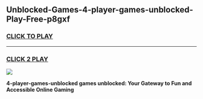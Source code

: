 
## Unblocked-Games-4-player-games-unblocked-Play-Free-p8gxf
<h3>
<a href="https://premium76.site?title=4-player-games-unblocked&ref=21A">CLICK TO PLAY</a></h3>
<hr>

<h3>
<a href="https://premium76.site?title=4-player-games-unblocked&ref=21A">CLICK 2 PLAY</a>
  
</h3>

<a href="https://premium76.site?title=4-player-games-unblocked&ref=21A"><img src="https://clearcache.store/games.png"></a>


**4-player-games-unblocked games unblocked: Your Gateway to Fun and Accessible Online Gaming**
